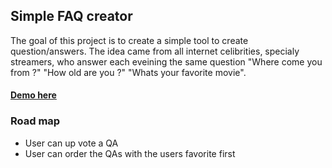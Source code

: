 ## Simple FAQ creator

The goal of this project is to create a simple tool to create question/answers. The idea came from all internet celibrities, specialy streamers, who answer each eveining the same question "Where come you from ?" "How old are you ?" "Whats your favorite movie".

#### [Demo here](faq-demo.herokuapp.com)

### Road map

* User can up vote a QA
* User can order the QAs with the users favorite first
